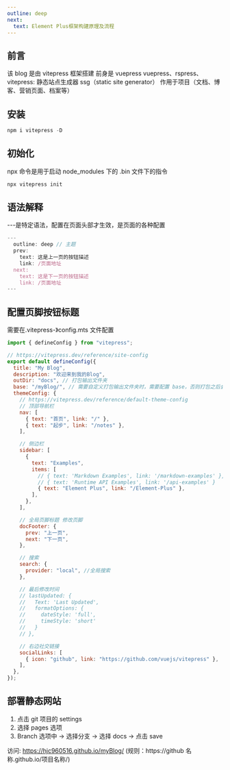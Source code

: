 ```yaml
---
outline: deep
next:
  text: Element Plus框架构建原理及流程
---
```


## 前言

该 blog 是由 vitepress 框架搭建
前身是 vuepress
vuepress、rspress、vitepress: 静态站点生成器 ssg（static site generator）
作用于项目（文档、博客、营销页面、档案等）

## 安装

```js
npm i vitepress -D
```

## 初始化

npx 命令是用于启动 node_modules 下的 .bin 文件下的指令

```js
npx vitepress init
```

## 语法解释

---是特定语法，配置在页面头部才生效，是页面的各种配置

```js
---
  outline: deep // 主题
  prev:
    text: 这是上一页的按钮描述
    link: /页面地址
  next:
    text: 这是下一页的按钮描述
    link: /页面地址
---
```

## 配置页脚按钮标题

需要在.vitepress-》config.mts 文件配置

```js
import { defineConfig } from "vitepress";

// https://vitepress.dev/reference/site-config
export default defineConfig({
  title: "My Blog",
  description: "欢迎来到我的Blog",
  outDir: "docs", // 打包输出文件夹
  base: "/myBlog/", // 需要自定义打包输出文件夹时，需要配置 base，否则打包之后会出现路径问题
  themeConfig: {
    // https://vitepress.dev/reference/default-theme-config
    // 顶部导航栏
    nav: [
      { text: "首页", link: "/" },
      { text: "起步", link: "/notes" },
    ],

    // 侧边栏
    sidebar: [
      {
        text: "Examples",
        items: [
          // { text: 'Markdown Examples', link: '/markdown-examples' },
          // { text: 'Runtime API Examples', link: '/api-examples' }
          { text: "Element Plus", link: "/Element-Plus" },
        ],
      },
    ],

    // 全局页脚标题 修改页脚
    docFooter: {
      prev: "上一页",
      next: "下一页",
    },

    // 搜索
    search: {
      provider: "local", //全局搜索
    },

    // 最后修改时间
    // lastUpdated: {
    //   Text: 'Last Updated',
    //   formatOptions: {
    //     dateStyle: 'full',
    //     timeStyle: 'short'
    //   }
    // },

    // 右边社交链接
    socialLinks: [
      { icon: "github", link: "https://github.com/vuejs/vitepress" },
    ],
  },
});
```

## 部署静态网站

1. 点击 git 项目的 settings
2. 选择 pages 选项
3. Branch 选项中 -> 选择分支 -> 选择 docs -> 点击 save

访问: https://hjc960516.github.io/myBlog/ (规则：https://github 名称.github.io/项目名称/)
